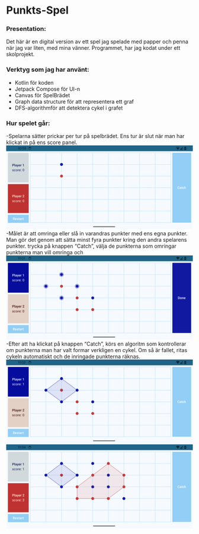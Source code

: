 # Punkts-Spel

### Presentation: 
Det här är en digital version av ett spel jag spelade med papper och penna när jag var liten, med mina vänner. 
Programmet, har jag kodat under ett skolprojekt.

### Verktyg som jag har använt:
- Kotlin för koden
- Jetpack Compose för UI-n
- Canvas för SpelBrädet
- Graph data structure för att representera ett graf
- DFS-algorithmför att detektera cykel i grafet

### Hur spelet går:
-Spelarna sätter prickar per tur på spelbrädet.
 Ens tur är slut när man har klickat in på ens score panel.</br>
![Punkt sättning.](assets/main-screen-with-two-dots.png)
-Målet är att omringa eller slå in varandras punkter med ens egna punkter. 
 Man gör det genom att sätta  minst fyra punkter kring den andra spelarens punkter. 
 trycka på knappen “Catch”, välja de punkterna som omringar punkterna man vill omringa och </br>
![Catching](assets/about-to-catch.png)
-Efter att ha klickat på knappen “Catch”, körs en algoritm som kontrollerar om punkterna man har valt formar verkligen en cykel.
 Om så är fallet, ritas cykeln automatiskt och de inringade punkterna räknas.</br>
 ![Done Catching 1](assets/has-caught.png)
 </br>
 ![Done Catching 2](assets/multi-dots-caught.png)

